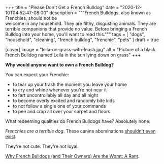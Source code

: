 +++
title = "Please Don't Get a French Bulldog"
date = "2020-12-10T04:52:47-08:00"
description = """French Bulldogs, also known as Frenchies, should not be \
  welcome in any household. They are filthy, disgusting animals. They are \
  terrible companions that provide no value. Before bringing a French \
  Bulldog into your home, you'll want to read this."""
tags = [
  "dogs",
  "household",
  "cleaning",
  "french bulldog",
  "frenchie",
  "pets"
]
draft = true

[cover]
image = "leila-on-grass-with-leash.jpg"
alt = "Picture of a black French Bulldog named Leila in the sun lying down on grass"
+++

**Why would anyone want to own a French Bulldog?**

You can expect your Frenchie:

- to tear up your trash the moment you leave your home
- to cry and whine whenever you're not near it
- to fart uncontrollably all day and all night
- to become overly excited and randomly bite kids
- to not follow a single one of your commands
- to pee and crap all over your carpet and floors

What redeeming qualities do French Bulldogs have? Absolutely none.

_Frenchies are a terrible dog_. These canine abominations [shouldn't even
exist](https://www.iflscience.com/plants-and-animals/new-study-illustrates-the-sad-state-of-french-bulldogs/).

They're not cute. They're not loyal.

[Why French Bulldogs (and Their Owners) Are the Worst: A
Rant](https://www.villagevoice.com/2015/12/08/why-french-bulldogs-and-their-owners-are-the-worst-a-rant/).
